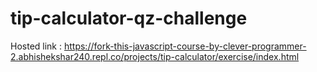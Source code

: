 # tip-calculator-qz-challenge

Hosted link : https://fork-this-javascript-course-by-clever-programmer-2.abhishekshar240.repl.co/projects/tip-calculator/exercise/index.html
